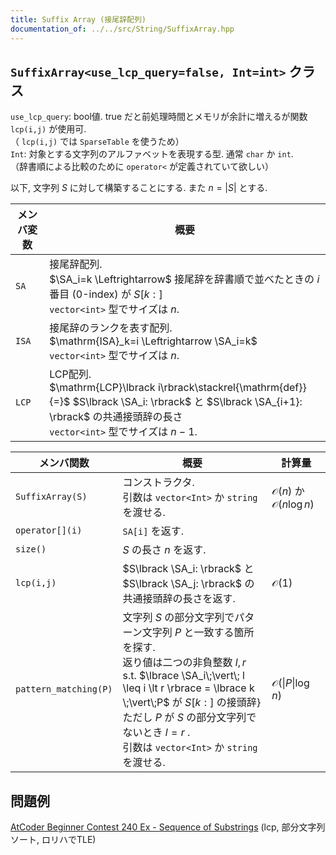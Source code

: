 ```yaml
---
title: Suffix Array (接尾辞配列)
documentation_of: ../../src/String/SuffixArray.hpp
---
```


$\newcommand{\SA}{\mathrm{SA}}$

## `SuffixArray<use_lcp_query=false, Int=int>` クラス
`use_lcp_query`: bool値. true だと前処理時間とメモリが余計に増えるが関数 `lcp(i,j)` が使用可. \
（ `lcp(i,j)` では `SparseTable` を使うため）\
`Int`: 対象とする文字列のアルファベットを表現する型. 通常 `char` か `int`.\
（辞書順による比較のために `operator<` が定義されていて欲しい）

以下, 文字列 $S$ に対して構築することにする. また $n = \lvert S\rvert$ とする.

|メンバ変数|概要|
|---|---|
|`SA`| 接尾辞配列. <br> $\SA_i=k \Leftrightarrow$ 接尾辞を辞書順で並べたときの $i$ 番目 (0-index) が $S\lbrack k:\rbrack$  <br>`vector<int>` 型でサイズは $n$.|
|`ISA`| 接尾辞のランクを表す配列.<br> $\mathrm{ISA}_k=i \Leftrightarrow \SA_i=k$ <br> `vector<int>` 型でサイズは $n$.|
|`LCP`|LCP配列. <br> $\mathrm{LCP}\lbrack i\rbrack\stackrel{\mathrm{def}}{=}$ $S\lbrack \SA_i: \rbrack$ と $S\lbrack \SA_{i+1}: \rbrack$ の共通接頭辞の長さ<br> `vector<int>` 型でサイズは $n-1$.|


|メンバ関数|概要|計算量|
|---|---|---|
|`SuffixArray(S)`|コンストラクタ. <br> 引数は `vector<Int>` か `string` を渡せる.|$\mathcal{O}(n)$ か $\mathcal{O}(n\log n)$|
|`operator[](i)`| `SA[i]` を返す.||
|`size()`|$S$ の長さ $n$ を返す.||
|`lcp(i,j)`|$S\lbrack \SA_i: \rbrack$ と $S\lbrack \SA_j: \rbrack$ の共通接頭辞の長さを返す.|$\mathcal{O}(1)$|
|`pattern_matching(P)`|文字列 $S$ の部分文字列でパターン文字列 $P$ と一致する箇所を探す.<br> 返り値は二つの非負整数 $l, r$ <br>s.t. $\lbrace \SA_i\;\vert\; l \leq i \lt r \rbrace = \lbrace k \;\vert\;P$ が $S\lbrack k:\rbrack$ の接頭辞$\rbrace$ <br> ただし $P$ が $S$ の部分文字列でないとき $l=r$ .<br> 引数は `vector<Int>` か `string` を渡せる.|$\mathcal{O}(\lvert P\rvert \log n)$|

## 問題例
[AtCoder Beginner Contest 240 Ex - Sequence of Substrings](https://atcoder.jp/contests/abc240/tasks/abc240_h) (lcp, 部分文字列ソート, ロリハでTLE)